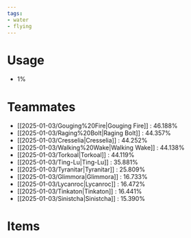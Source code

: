 ```yaml
---
tags:
- water
- flying
---
```

# Usage
- 1%
# Teammates
- [[2025-01-03/Gouging%20Fire|Gouging Fire]] : 46.188%
- [[2025-01-03/Raging%20Bolt|Raging Bolt]] : 44.357%
- [[2025-01-03/Cresselia|Cresselia]] : 44.252%
- [[2025-01-03/Walking%20Wake|Walking Wake]] : 44.138%
- [[2025-01-03/Torkoal|Torkoal]] : 44.119%
- [[2025-01-03/Ting-Lu|Ting-Lu]] : 35.881%
- [[2025-01-03/Tyranitar|Tyranitar]] : 25.809%
- [[2025-01-03/Glimmora|Glimmora]] : 16.733%
- [[2025-01-03/Lycanroc|Lycanroc]] : 16.472%
- [[2025-01-03/Tinkaton|Tinkaton]] : 16.441%
- [[2025-01-03/Sinistcha|Sinistcha]] : 15.390%
# Items